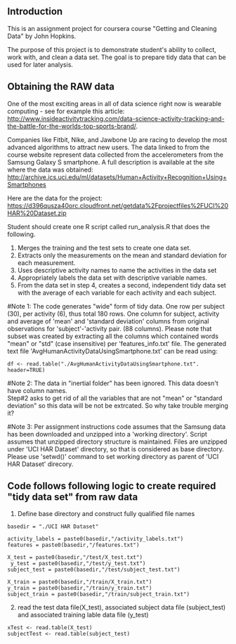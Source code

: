 ## Introduction

This is an assignment project for coursera course "Getting and Cleaning Data" by John Hopkins.

The purpose of this project is to demonstrate student's ability to collect, work with, and clean a 
data set. The goal is to prepare tidy data that can be used for later analysis. 

## Obtaining the RAW data

One of the most exciting areas in all of data science right now is wearable computing - see for example this article:
http://www.insideactivitytracking.com/data-science-activity-tracking-and-the-battle-for-the-worlds-top-sports-brand/. 

Companies like Fitbit, Nike, and Jawbone Up are racing to develop the most advanced algorithms to attract new users.
The data linked to from the course website represent data collected from the accelerometers from the Samsung Galaxy S smartphone. 
A full description is available at the site where the data was obtained: 
http://archive.ics.uci.edu/ml/datasets/Human+Activity+Recognition+Using+Smartphones

Here are the data for the project:
https://d396qusza40orc.cloudfront.net/getdata%2Fprojectfiles%2FUCI%20HAR%20Dataset.zip 

Student should create one R script called run_analysis.R that does the following. 
1. Merges the training and the test sets to create one data set.
2. Extracts only the measurements on the mean and standard deviation for each measurement. 
3. Uses descriptive activity names to name the activities in the data set
4. Appropriately labels the data set with descriptive variable names. 
5. From the data set in step 4, creates a second, independent tidy data set with the average of each variable for each activity and each subject.

#Note 1:
The code generates "wide" form of tidy data. One row per subject (30), per activity (6), thus total 180 rows.
One column for subject, activity and average of  'mean' and 'standard deviation'  columns from original
observations for  'subject'-'activity pair. (88 columns). Please note that subset was created by extracting all the 
columns which contained words "mean" or "std" (case insensitive) per 'features_info.txt' file. The generated
text file 'AvgHumanActivityDataUsingSmartphone.txt' can be read using:

<!-- -->
	df <- read.table("./AvgHumanActivityDataUsingSmartphone.txt". header=TRUE)

#Note 2:
The data in "inertial folder" has been ignored. This data doesn't have column names.  
Step#2 asks to get rid of all the variables that are not "mean" or "standard deviation" so this 
data will be not be extrcated. So why take trouble merging it?

#Note 3:
Per assignment instructions code assumes that the Samsung data has been 
downloaded and unzipped into a 'working directory'.
Script assumes that unzipped directory structure is maintained. 
Files are unzipped under 'UCI HAR Dataset' directory, so that is
considered as base directory. Please use 'setwd()' command to set working
directory as parent of 'UCI HAR Dataset' direcory.

## Code follows following logic to create required "tidy data set" from raw data

1. Define base directory and construct fully qualified file names

<!-- -->
	basedir = "./UCI HAR Dataset"
 	
	activity_labels = paste0(basedir,"/activity_labels.txt")
	features = paste0(basedir,"/features.txt")

	X_test = paste0(basedir,"/test/X_test.txt")
	 y_test = paste0(basedir,"/test/y_test.txt")
	subject_test = paste0(basedir,"/test/subject_test.txt")

	X_train = paste0(basedir,"/train/X_train.txt")
	y_train = paste0(basedir,"/train/y_train.txt")
	subject_train = paste0(basedir,"/train/subject_train.txt")

2. read the test data file(X_test), associated subject data file (subject_test)
and associated training lable data file (y_test)

<!-- -->
	xTest <- read.table(X_test)
	subjectTest <- read.table(subject_test)